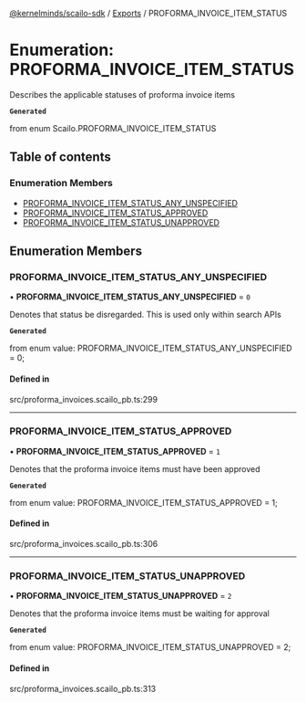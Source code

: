 [@kernelminds/scailo-sdk](../README.md) / [Exports](../modules.md) / PROFORMA\_INVOICE\_ITEM\_STATUS

# Enumeration: PROFORMA\_INVOICE\_ITEM\_STATUS

Describes the applicable statuses of proforma invoice items

**`Generated`**

from enum Scailo.PROFORMA_INVOICE_ITEM_STATUS

## Table of contents

### Enumeration Members

- [PROFORMA\_INVOICE\_ITEM\_STATUS\_ANY\_UNSPECIFIED](PROFORMA_INVOICE_ITEM_STATUS.md#proforma_invoice_item_status_any_unspecified)
- [PROFORMA\_INVOICE\_ITEM\_STATUS\_APPROVED](PROFORMA_INVOICE_ITEM_STATUS.md#proforma_invoice_item_status_approved)
- [PROFORMA\_INVOICE\_ITEM\_STATUS\_UNAPPROVED](PROFORMA_INVOICE_ITEM_STATUS.md#proforma_invoice_item_status_unapproved)

## Enumeration Members

### PROFORMA\_INVOICE\_ITEM\_STATUS\_ANY\_UNSPECIFIED

• **PROFORMA\_INVOICE\_ITEM\_STATUS\_ANY\_UNSPECIFIED** = ``0``

Denotes that status be disregarded. This is used only within search APIs

**`Generated`**

from enum value: PROFORMA_INVOICE_ITEM_STATUS_ANY_UNSPECIFIED = 0;

#### Defined in

src/proforma_invoices.scailo_pb.ts:299

___

### PROFORMA\_INVOICE\_ITEM\_STATUS\_APPROVED

• **PROFORMA\_INVOICE\_ITEM\_STATUS\_APPROVED** = ``1``

Denotes that the proforma invoice items must have been approved

**`Generated`**

from enum value: PROFORMA_INVOICE_ITEM_STATUS_APPROVED = 1;

#### Defined in

src/proforma_invoices.scailo_pb.ts:306

___

### PROFORMA\_INVOICE\_ITEM\_STATUS\_UNAPPROVED

• **PROFORMA\_INVOICE\_ITEM\_STATUS\_UNAPPROVED** = ``2``

Denotes that the proforma invoice items must be waiting for approval

**`Generated`**

from enum value: PROFORMA_INVOICE_ITEM_STATUS_UNAPPROVED = 2;

#### Defined in

src/proforma_invoices.scailo_pb.ts:313
